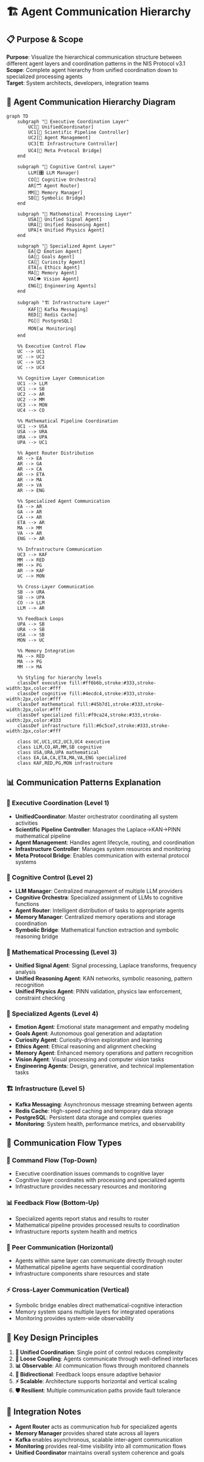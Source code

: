 # 🏗️ Agent Communication Hierarchy

## 📋 **Purpose & Scope**

**Purpose**: Visualize the hierarchical communication structure between different agent layers and coordination patterns in the NIS Protocol v3.1  
**Scope**: Complete agent hierarchy from unified coordination down to specialized processing agents  
**Target**: System architects, developers, integration teams

## 🎨 **Agent Communication Hierarchy Diagram**

```mermaid
graph TD
    subgraph "🎯 Executive Coordination Layer"
        UC[🎪 UnifiedCoordinator]
        UC1[🧪 Scientific Pipeline Controller]
        UC2[🤖 Agent Management]
        UC3[🏗️ Infrastructure Controller]
        UC4[🧠 Meta Protocol Bridge]
    end

    subgraph "🧠 Cognitive Control Layer"
        LLM[🎛️ LLM Manager]
        CO[🎪 Cognitive Orchestra]
        AR[🗂️ Agent Router]
        MM[🧠 Memory Manager]
        SB[🔗 Symbolic Bridge]
    end

    subgraph "🧪 Mathematical Processing Layer"
        USA[📡 Unified Signal Agent]
        URA[🧮 Unified Reasoning Agent]
        UPA[⚗️ Unified Physics Agent]
    end

    subgraph "🤖 Specialized Agent Layer"
        EA[😊 Emotion Agent]
        GA[🎯 Goals Agent]
        CA[🧪 Curiosity Agent]
        ETA[⚖️ Ethics Agent]
        MA[💭 Memory Agent]
        VA[👁️ Vision Agent]
        ENG[🔧 Engineering Agents]
    end

    subgraph "🏗️ Infrastructure Layer"
        KAF[📨 Kafka Messaging]
        RED[💾 Redis Cache]
        PG[🗄️ PostgreSQL]
        MON[📊 Monitoring]
    end

    %% Executive Control Flow
    UC --> UC1
    UC --> UC2
    UC --> UC3
    UC --> UC4
    
    %% Cognitive Layer Communication
    UC1 --> LLM
    UC1 --> SB
    UC2 --> AR
    UC2 --> MM
    UC3 --> MON
    UC4 --> CO
    
    %% Mathematical Pipeline Coordination
    UC1 --> USA
    USA --> URA
    URA --> UPA
    UPA --> UC1
    
    %% Agent Router Distribution
    AR --> EA
    AR --> GA
    AR --> CA
    AR --> ETA
    AR --> MA
    AR --> VA
    AR --> ENG
    
    %% Specialized Agent Communication
    EA --> AR
    GA --> AR
    CA --> AR
    ETA --> AR
    MA --> MM
    VA --> AR
    ENG --> AR
    
    %% Infrastructure Communication
    UC3 --> KAF
    MM --> RED
    MM --> PG
    AR --> KAF
    UC --> MON
    
    %% Cross-Layer Communication
    SB --> URA
    SB --> UPA
    CO --> LLM
    LLM --> AR
    
    %% Feedback Loops
    UPA --> SB
    URA --> SB
    USA --> SB
    MON --> UC
    
    %% Memory Integration
    MA --> RED
    MA --> PG
    MM --> MA

    %% Styling for hierarchy levels
    classDef executive fill:#ff6b6b,stroke:#333,stroke-width:3px,color:#fff
    classDef cognitive fill:#4ecdc4,stroke:#333,stroke-width:2px,color:#fff
    classDef mathematical fill:#45b7d1,stroke:#333,stroke-width:2px,color:#fff
    classDef specialized fill:#f9ca24,stroke:#333,stroke-width:2px,color:#333
    classDef infrastructure fill:#6c5ce7,stroke:#333,stroke-width:2px,color:#fff
    
    class UC,UC1,UC2,UC3,UC4 executive
    class LLM,CO,AR,MM,SB cognitive
    class USA,URA,UPA mathematical
    class EA,GA,CA,ETA,MA,VA,ENG specialized
    class KAF,RED,PG,MON infrastructure
```

## 📊 **Communication Patterns Explanation**

### **🎯 Executive Coordination (Level 1)**
- **UnifiedCoordinator**: Master orchestrator coordinating all system activities
- **Scientific Pipeline Controller**: Manages the Laplace→KAN→PINN mathematical pipeline
- **Agent Management**: Handles agent lifecycle, routing, and coordination
- **Infrastructure Controller**: Manages system resources and monitoring
- **Meta Protocol Bridge**: Enables communication with external protocol systems

### **🧠 Cognitive Control (Level 2)**
- **LLM Manager**: Centralized management of multiple LLM providers
- **Cognitive Orchestra**: Specialized assignment of LLMs to cognitive functions
- **Agent Router**: Intelligent distribution of tasks to appropriate agents
- **Memory Manager**: Centralized memory operations and storage coordination
- **Symbolic Bridge**: Mathematical function extraction and symbolic reasoning bridge

### **🧪 Mathematical Processing (Level 3)**
- **Unified Signal Agent**: Signal processing, Laplace transforms, frequency analysis
- **Unified Reasoning Agent**: KAN networks, symbolic reasoning, pattern recognition
- **Unified Physics Agent**: PINN validation, physics law enforcement, constraint checking

### **🤖 Specialized Agents (Level 4)**
- **Emotion Agent**: Emotional state management and empathy modeling
- **Goals Agent**: Autonomous goal generation and adaptation
- **Curiosity Agent**: Curiosity-driven exploration and learning
- **Ethics Agent**: Ethical reasoning and alignment checking
- **Memory Agent**: Enhanced memory operations and pattern recognition
- **Vision Agent**: Visual processing and computer vision tasks
- **Engineering Agents**: Design, generative, and technical implementation tasks

### **🏗️ Infrastructure (Level 5)**
- **Kafka Messaging**: Asynchronous message streaming between agents
- **Redis Cache**: High-speed caching and temporary data storage
- **PostgreSQL**: Persistent data storage and complex queries
- **Monitoring**: System health, performance metrics, and observability

## 🔄 **Communication Flow Types**

### **📨 Command Flow** (Top-Down)
- Executive coordination issues commands to cognitive layer
- Cognitive layer coordinates with processing and specialized agents
- Infrastructure provides necessary resources and monitoring

### **📊 Feedback Flow** (Bottom-Up)
- Specialized agents report status and results to router
- Mathematical pipeline provides processed results to coordination
- Infrastructure reports system health and metrics

### **🔄 Peer Communication** (Horizontal)
- Agents within same layer can communicate directly through router
- Mathematical pipeline agents have sequential coordination
- Infrastructure components share resources and state

### **⚡ Cross-Layer Communication** (Vertical)
- Symbolic bridge enables direct mathematical-cognitive interaction
- Memory system spans multiple layers for integrated operations
- Monitoring provides system-wide observability

## 🎯 **Key Design Principles**

1. **🎪 Unified Coordination**: Single point of control reduces complexity
2. **🔗 Loose Coupling**: Agents communicate through well-defined interfaces
3. **📊 Observable**: All communication flows through monitored channels
4. **🔄 Bidirectional**: Feedback loops ensure adaptive behavior
5. **⚡ Scalable**: Architecture supports horizontal and vertical scaling
6. **🛡️ Resilient**: Multiple communication paths provide fault tolerance

## 🚀 **Integration Notes**

- **Agent Router** acts as communication hub for specialized agents
- **Memory Manager** provides shared state across all layers
- **Kafka** enables asynchronous, scalable inter-agent communication
- **Monitoring** provides real-time visibility into all communication flows
- **Unified Coordinator** maintains overall system coherence and goals
